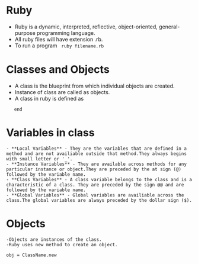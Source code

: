 # Ruby


- Ruby is a dynamic, interpreted, reflective, object-oriented, general-purpose programming language.
- All ruby files will have extension .rb.
- To run a program
	``` ruby filename.rb```

# Classes and Objects

- A class is the blueprint from which individual objects are created. 
- Instance of class are called as objects.
- A class in ruby is defined as
```class ClassName 
   end
```
# Variables in class

	- **Local Variables** - They are the variables that are defined in a method and are not availiable outside that method.They always begins with small letter or '_'.
	- **Instance Variables** - They are available across methods for any particular instance or object.They are preceded by the at sign (@) followed by the variable name.
	- **Class Variables** - A class variable belongs to the class and is a characteristic of a class. They are preceded by the sign @@ and are followed by the variable name.
	- **Global Variables** - Global variables are availiable across the class.The global variables are always preceded by the dollar sign ($).

# Objects
	-Objects are instances of the class.
	-Ruby uses new method to create an object.

``` obj = ClassName.new ```



